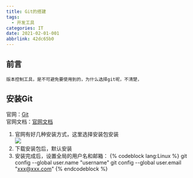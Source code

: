 ```yaml
---
title: Git的搭建
tags:
  - 开发工具
categories: IT
date: 2021-02-01-001
abbrlink: 42dc65b0
---
```

## 前言
    版本控制工具，是不可避免要使用到的，为什么选择git呢，不清楚，

## 安装Git
官网：[Git](https://git-scm.com/)  
官网文档：[官网文档](https://git-scm.com/book/zh/v2)
<!--more-->
1. 官网有好几种安装方式，这里选择安装包安装  
  ![](/pics/21020102/1612320787427.jpg)
2. 下载安装包后，默认安装
3. 安装完成后，设置全局的用户名和邮箱：
{% codeblock lang:Linux %}
git config --global user.name "username"
git config --global user.email "xxx@xxx.com"
{% endcodeblock %} 

